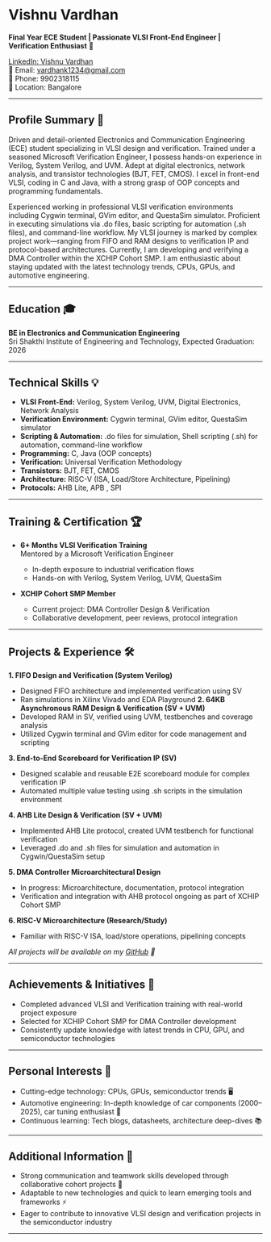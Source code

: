 # Vishnu Vardhan
**Final Year ECE Student | Passionate VLSI Front-End Engineer | Verification Enthusiast** 🚀

[LinkedIn: Vishnu Vardhan](https://www.linkedin.com/in/vishnu-vardhan-301b791a2/)  
📧 Email: vardhank1234@gmail.com  
📱 Phone: 9902318115  
📍 Location: Bangalore

---

## **Profile Summary** 📝

Driven and detail-oriented Electronics and Communication Engineering (ECE) student specializing in VLSI design and verification. Trained under a seasoned Microsoft Verification Engineer, I possess hands-on experience in Verilog, System Verilog, and UVM. Adept at digital electronics, network analysis, and transistor technologies (BJT, FET, CMOS). I excel in front-end VLSI, coding in C and Java, with a strong grasp of OOP concepts and programming fundamentals.

Experienced working in professional VLSI verification environments including Cygwin terminal, GVim editor, and QuestaSim simulator. Proficient in executing simulations via .do files, basic scripting for automation (.sh files), and command-line workflow. My VLSI journey is marked by complex project work—ranging from FIFO and RAM designs to verification IP and protocol-based architectures. Currently, I am developing and verifying a DMA Controller within the XCHIP Cohort SMP. I am enthusiastic about staying updated with the latest technology trends, CPUs, GPUs, and automotive engineering.

---

## **Education** 🎓

**BE in Electronics and Communication Engineering**  
Sri Shakthi Institute of Engineering and Technology, Expected Graduation: 2026

---

## **Technical Skills** 💡

- **VLSI Front-End:** Verilog, System Verilog, UVM, Digital Electronics, Network Analysis
- **Verification Environment:** Cygwin terminal, GVim editor, QuestaSim simulator
- **Scripting & Automation:** .do files for simulation, Shell scripting (.sh) for automation, command-line workflow
- **Programming:** C, Java (OOP concepts)
- **Verification:** Universal Verification Methodology
- **Transistors:** BJT, FET, CMOS
- **Architecture:** RISC-V (ISA, Load/Store Architecture, Pipelining)
- **Protocols:** AHB Lite, APB , SPI

---

## **Training & Certification** 🏆

- **6+ Months VLSI Verification Training**  
  Mentored by a Microsoft Verification Engineer  
  - In-depth exposure to industrial verification flows
  - Hands-on with Verilog, System Verilog, UVM, QuestaSim

- **XCHIP Cohort SMP Member**  
  - Current project: DMA Controller Design & Verification
  - Collaborative development, peer reviews, protocol integration

---

## **Projects & Experience** 🛠️

**1. FIFO Design and Verification (System Verilog)**
   - Designed FIFO architecture and implemented verification using SV
   - Ran simulations in Xilinx Vivado and EDA Playground
**2. 64KB Asynchronous RAM Design & Verification (SV + UVM)**
   - Developed RAM in SV, verified using UVM, testbenches and coverage analysis
   - Utilized Cygwin terminal and GVim editor for code management and scripting

**3. End-to-End Scoreboard for Verification IP (SV)**
   - Designed scalable and reusable E2E scoreboard module for complex verification IP
   - Automated multiple value testing using .sh scripts in the simulation environment

**4. AHB Lite Design & Verification (SV + UVM)**
   - Implemented AHB Lite protocol, created UVM testbench for functional verification
   - Leveraged .do and .sh files for simulation and automation in Cygwin/QuestaSim setup

**5. DMA Controller Microarchitectural Design**
   - In progress: Microarchitecture, documentation, protocol integration
   - Verification and integration with AHB protocol ongoing as part of XCHIP Cohort SMP

**6. RISC-V Microarchitecture (Research/Study)**
   - Familiar with RISC-V ISA, load/store operations, pipelining concepts

*All projects will be available on my [GitHub](https://github.com/vishnu1605DC) 🐙*

---

## **Achievements & Initiatives** 🏅

- Completed advanced VLSI and Verification training with real-world project exposure
- Selected for XCHIP Cohort SMP for DMA Controller development
- Consistently update knowledge with latest trends in CPU, GPU, and semiconductor technologies

---

## **Personal Interests** 🌟

- Cutting-edge technology: CPUs, GPUs, semiconductor trends 🖥️
- Automotive engineering: In-depth knowledge of car components (2000–2025), car tuning enthusiast 🚗
- Continuous learning: Tech blogs, datasheets, architecture deep-dives 📚

---

## **Additional Information** 📌

- Strong communication and teamwork skills developed through collaborative cohort projects 🤝
- Adaptable to new technologies and quick to learn emerging tools and frameworks ⚡
- Eager to contribute to innovative VLSI design and verification projects in the semiconductor industry

---
